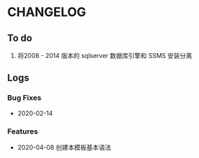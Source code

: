 # CHANGELOG

## To do

1. 将2008 - 2014 版本的 sqlserver 数据库引擎和 SSMS 安装分离

## Logs

### Bug Fixes

* 2020-02-14  

### Features

* 2020-04-08  创建本模板基本语法
